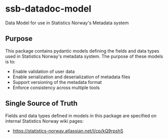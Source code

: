 # ssb-datadoc-model

Data Model for use in Statistics Norway's Metadata system

## Purpose

This package contains pydantic models defining the fields and data types used in Statistics Norway's metadata system. The purpose of these models is to:

- Enable validation of user data
- Enable serialization and deserialization of metadata files
- Support versioning of the metadata format
- Enforce consistency across multiple tools

## Single Source of Truth

Fields and data types defined in models in this package are specified on internal Statistics Norway wiki pages:

- <https://statistics-norway.atlassian.net/l/cp/kQ9rpshS>
